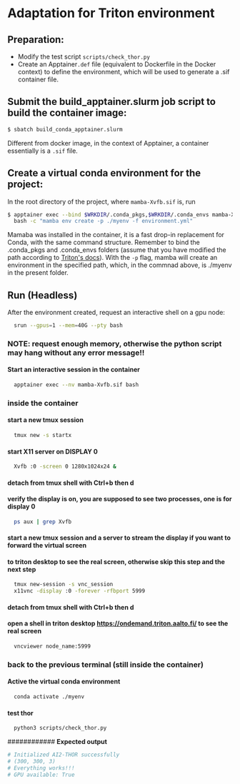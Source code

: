 # Adaptation for Triton environment

## Preparation:
- Modify the test script `scripts/check_thor.py`
- Create an Apptainer`.def` file (equivalent to Dockerfile in the Docker context) to define the environment, which will be used to generate a .sif container file.

## Submit the build_apptainer.slurm job script to build the container image:
```bash
$ sbatch build_conda_apptainer.slurm
```
Different from docker image, in the context of Apptainer, a container essentially is a `.sif` file.

## Create a virtual conda environment for the project:

In the root directory of the project, where `mamba-Xvfb.sif` is, run
```bash
$ apptainer exec --bind $WRKDIR/.conda_pkgs,$WRKDIR/.conda_envs mamba-Xvfb.sif \
  bash -c "mamba env create -p ./myenv -f environment.yml"
```
Mamaba was installed in the container, it is a fast drop-in replacement for Conda, with the same command structure. Remember to bind the .conda_pkgs and .conda_envs folders (assume that you have modified the path according to [Triton's docs](https://scicomp.aalto.fi/triton/apps/python-conda/#quick-usage-guide])).
  With the `-p` flag, mamba will create an environment in the specified path, which, in the commnad above, is ./myenv in the present folder.

## Run (Headless)
After the environment created, request an interactive shell on a gpu node:
```bash
  srun --gpus=1 --mem=40G --pty bash
```

### NOTE: request enough memory, otherwise the python script may hang without any error message!!
#### Start an interactive session in the container
```bash
  apptainer exec --nv mamba-Xvfb.sif bash
```
### inside the container

  #### start a new tmux session
```bash
  tmux new -s startx
```
  #### start X11 server on DISPLAY 0
```bash
  Xvfb :0 -screen 0 1280x1024x24 &
```
  #### detach from tmux shell with Ctrl+b then d

  #### verify the display is on, you are supposed to see two processes, one is for display 0
```bash
  ps aux | grep Xvfb
```
  #### start a new tmux session and a server to stream the display if you want to forward the virtual screen 
  #### to triton desktop to see the real screen, otherwise skip this step and the next step
```bash
  tmux new-session -s vnc_session
  x11vnc -display :0 -forever -rfbport 5999
```
  #### detach from tmux shell with Ctrl+b then d

  #### open a shell in triton desktop https://ondemand.triton.aalto.fi/ to see the real screen
```bash
  vncviewer node_name:5999
```
### back to the previous terminal (still inside the container)
  #### Active the virtual conda environment
```bash
  conda activate ./myenv
```
  #### test thor
```bash  
  python3 scripts/check_thor.py
```
############
**Expected output**
```bash 
# Initialized AI2-THOR successfully
# (300, 300, 3)
# Everything works!!!
# GPU available: True
```
